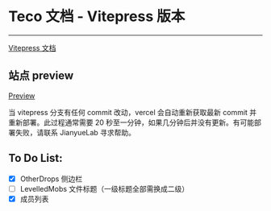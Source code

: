 # Teco 文档 - Vitepress 版本

---

[Vitepress 文档](https://vitepress.dev/zh/)

## 站点 preview

[Preview](https://tecodoc-vitepress-preview.vercel.app)

当 vitepress 分支有任何 commit 改动，vercel 会自动重新获取最新 commit 并重新部署。此过程通常需要 20 秒至一分钟，如果几分钟后并没有更新。有可能部署失败，请联系 JianyueLab 寻求帮助。

## To Do List:

- [x] OtherDrops 侧边栏
- [ ] LevelledMobs 文件标题（一级标题全部需换成二级）
- [x] 成员列表
